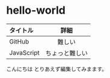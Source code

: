 # hello-world

|タイトル|詳細|
|:---------|:---:|
|GitHub|難しい|
|JavaScript|ちょっと難しい|

こんにちは
とりあえず編集してみまます。
